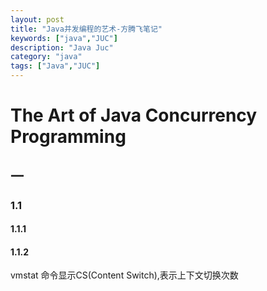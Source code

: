 ```yaml
---
layout: post
title: "Java并发编程的艺术-方腾飞笔记"
keywords: ["java","JUC"]
description: "Java Juc"
category: "java"
tags: ["Java","JUC"]
---
```


# The Art of Java Concurrency Programming

## 一

### 1.1

#### 1.1.1

#### 1.1.2 
vmstat 命令显示CS(Content Switch),表示上下文切换次数
